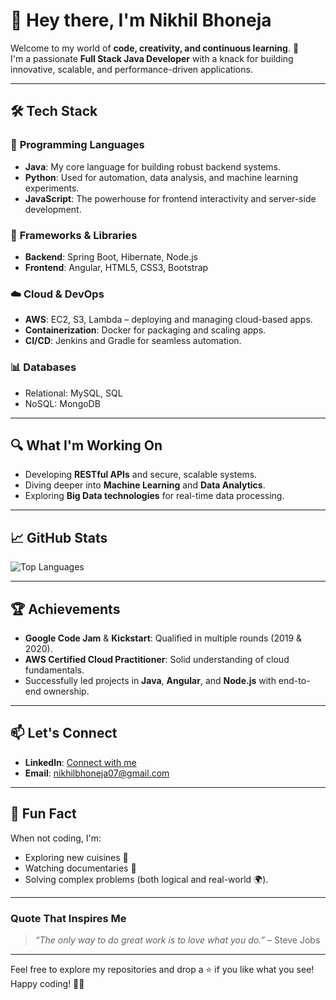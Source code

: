 # 👋 Hey there, I'm **Nikhil Bhoneja**  

Welcome to my world of **code, creativity, and continuous learning**. 🚀  
I'm a passionate **Full Stack Java Developer** with a knack for building innovative, scalable, and performance-driven applications.  

---

## 🛠️ **Tech Stack**

### 🌟 **Programming Languages**  
- **Java**: My core language for building robust backend systems.  
- **Python**: Used for automation, data analysis, and machine learning experiments.  
- **JavaScript**: The powerhouse for frontend interactivity and server-side development.  

### 🚀 **Frameworks & Libraries**  
- **Backend**: Spring Boot, Hibernate, Node.js  
- **Frontend**: Angular, HTML5, CSS3, Bootstrap  

### ☁️ **Cloud & DevOps**  
- **AWS**: EC2, S3, Lambda – deploying and managing cloud-based apps.  
- **Containerization**: Docker for packaging and scaling apps.  
- **CI/CD**: Jenkins and Gradle for seamless automation.  

### 📊 **Databases**  
- Relational: MySQL, SQL  
- NoSQL: MongoDB  

---

## 🔍 **What I'm Working On**

- Developing **RESTful APIs** and secure, scalable systems.  
- Diving deeper into **Machine Learning** and **Data Analytics**.  
- Exploring **Big Data technologies** for real-time data processing.  

---
## 📈 **GitHub Stats**
 
![Top Languages](https://github-readme-stats.vercel.app/api/top-langs/?username=NikhilBhoneja&layout=compact&theme=tokyonight)  

---

## 🏆 **Achievements**

- **Google Code Jam** & **Kickstart**: Qualified in multiple rounds (2019 & 2020).  
- **AWS Certified Cloud Practitioner**: Solid understanding of cloud fundamentals.  
- Successfully led projects in **Java**, **Angular**, and **Node.js** with end-to-end ownership.  

---

## 📫 **Let's Connect**

- **LinkedIn**: [Connect with me](https://www.linkedin.com/in/nikhil-bhoneja/)  
- **Email**: [nikhilbhoneja07@gmail.com](mailto:nikhilbhoneja07@gmail.com)  

---

## 🎯 **Fun Fact**  
When not coding, I'm:  
- Exploring new cuisines 🍕  
- Watching documentaries 🎥  
- Solving complex problems (both logical and real-world 🌍).  

---

### Quote That Inspires Me  
> *“The only way to do great work is to love what you do.”* – Steve Jobs  

---

Feel free to explore my repositories and drop a ⭐ if you like what you see!  
Happy coding! 👨‍💻  
